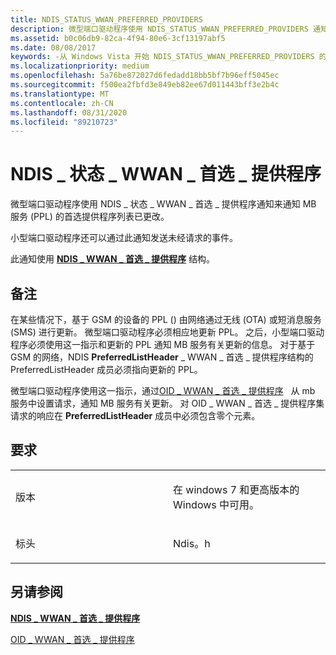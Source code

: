 ```yaml
---
title: NDIS_STATUS_WWAN_PREFERRED_PROVIDERS
description: 微型端口驱动程序使用 NDIS_STATUS_WWAN_PREFERRED_PROVIDERS 通知来通知 MB 服务 (PPL) 的首选提供程序列表已更改。
ms.assetid: b0c06db9-82ca-4f94-80e6-3cf13197abf5
ms.date: 08/08/2017
keywords: -从 Windows Vista 开始 NDIS_STATUS_WWAN_PREFERRED_PROVIDERS 的网络驱动程序
ms.localizationpriority: medium
ms.openlocfilehash: 5a76be872027d6fedadd18bb5bf7b96eff5045ec
ms.sourcegitcommit: f500ea2fbfd3e849eb82ee67d011443bff3e2b4c
ms.translationtype: MT
ms.contentlocale: zh-CN
ms.lasthandoff: 08/31/2020
ms.locfileid: "89210723"
---
```

# <a name="ndis_status_wwan_preferred_providers"></a>NDIS \_ 状态 \_ WWAN \_ 首选 \_ 提供程序


微型端口驱动程序使用 NDIS \_ 状态 \_ WWAN \_ 首选 \_ 提供程序通知来通知 MB 服务 (PPL) 的首选提供程序列表已更改。

小型端口驱动程序还可以通过此通知发送未经请求的事件。

此通知使用 [**NDIS \_ WWAN \_ 首选 \_ 提供程序**](/windows-hardware/drivers/ddi/ndiswwan/ns-ndiswwan-_ndis_wwan_preferred_providers) 结构。

<a name="remarks"></a>备注
-------

在某些情况下，基于 GSM 的设备的 PPL () 由网络通过无线 (OTA) 或短消息服务 (SMS) 进行更新。 微型端口驱动程序必须相应地更新 PPL。 之后，小型端口驱动程序必须使用这一指示和更新的 PPL 通知 MB 服务有关更新的信息。 对于基于 GSM 的网络，NDIS **PreferredListHeader** \_ WWAN \_ 首选 \_ 提供程序结构的 PreferredListHeader 成员必须指向更新的 PPL。

微型端口驱动程序使用这一指示，通过[OID \_ WWAN \_ 首选 \_ 提供程序](oid-wwan-preferred-providers.md)   从 mb 服务中设置请求，通知 MB 服务有关更新。 对 OID \_ WWAN \_ 首选 \_ 提供程序集请求的响应在 **PreferredListHeader** 成员中必须包含零个元素。

<a name="requirements"></a>要求
------------

<table>
<colgroup>
<col width="50%" />
<col width="50%" />
</colgroup>
<tbody>
<tr class="odd">
<td><p>版本</p></td>
<td><p>在 windows 7 和更高版本的 Windows 中可用。</p></td>
</tr>
<tr class="even">
<td><p>标头</p></td>
<td>Ndis。h</td>
</tr>
</tbody>
</table>

## <a name="see-also"></a>另请参阅


[**NDIS \_ WWAN \_ 首选 \_ 提供程序**](/windows-hardware/drivers/ddi/ndiswwan/ns-ndiswwan-_ndis_wwan_preferred_providers)

[OID \_ WWAN \_ 首选 \_ 提供程序](oid-wwan-preferred-providers.md)

 

